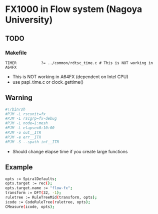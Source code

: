 # FX1000 in Flow system (Nagoya University)

## TODO
### Makefile
`TIMER           ?= ../common/rdtsc_time.c # This is NOT working in A64FX`
- This is NOT working in A64FX (dependent on Intel CPU)
- use papi_time.c or clock_gettime()


## Warning
```sh
#!/bin/sh
#PJM -L rscunit=fx
#PJM -L rscgrp=fx-debug
#PJM -L node=1:mesh
#PJM -L elapse=0:10:00
#PJM -o out__ITR
#PJM -e err__ITR
#PJM -S --spath inf__ITR
```

- Should change elapse time if you create large functions

## Example
```sh
opts := SpiralDefaults;
opts.target := rec();
opts.target.name := "flow-fx";
transform := DFT(32, -1);
ruletree := RuleTreeMid(transform, opts);
icode := CodeRuleTree(ruletree, opts);
CMeasure(icode, opts);
```
